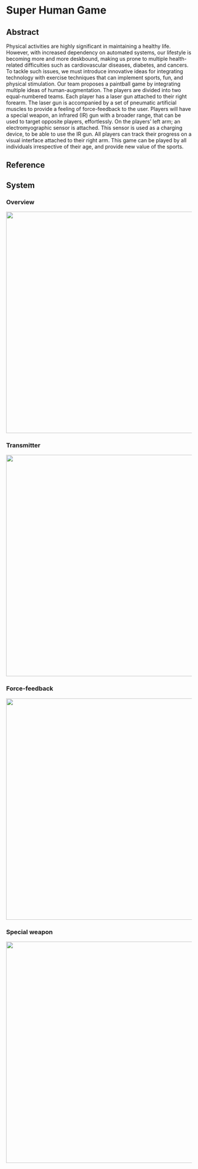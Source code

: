 # Super Human Game

## Abstract

Physical activities are highly significant in maintaining a healthy life. However, with increased dependency on automated systems, our lifestyle is becoming more and more deskbound, making us prone to multiple health-related difficulties such as cardiovascular diseases, diabetes, and cancers. To tackle such issues, we must introduce innovative ideas for integrating technology with exercise techniques that can implement sports, fun, and physical stimulation. 
Our team proposes a paintball game by integrating multiple ideas of human-augmentation. The players are divided into two equal-numbered teams. Each player has a laser gun attached to their right forearm. The laser gun is accompanied by a set of pneumatic artificial muscles to provide a feeling of force-feedback to the user. Players will have a special weapon, an infrared (IR) gun with a broader range, that can be used to target opposite players, effortlessly. On the players’ left arm; an electromyographic sensor is attached. This sensor is used as a charging device, to be able to use the IR gun. All players can track their progress on a visual interface attached to their right arm. This game can be played by all individuals irrespective of their age, and provide new value of the sports.


## Reference

<!-- 1. [OECD](https://github.com/totovr/SuperHuman/blob/master/Obesity-Update-2017.pdf) -->


## System

### Overview
<img src="https://github.com/totovr/SuperHuman/blob/master/Images/overview1.png" width="600">

### Transmitter
<img src="https://github.com/totovr/SuperHuman/blob/master/Images/overview3.png" width="600">

### Force-feedback
<img src="https://github.com/totovr/SuperHuman/blob/master/Images/overview2.png" width="600">

### Special weapon
<img src="https://github.com/totovr/SuperHuman/blob/master/Images/overview4.png" width="600">
